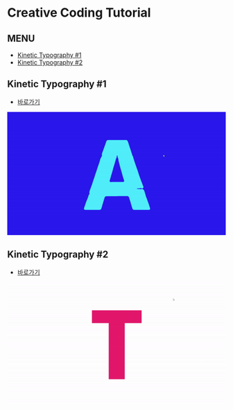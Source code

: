 # Creative Coding Tutorial

## MENU

* [Kinetic Typography #1](#kinetic-typography-1)
* [Kinetic Typography #2](#kinetic-typography-2)

## Kinetic Typography #1

* [바로가기](./kinetic-typography-1)

<img src="https://github.com/mooyeon-choi/kinetic-typography-1/blob/main/images/kinetic-typography-1-example.gif?raw=true" />

## Kinetic Typography #2

* [바로가기](./kinetic-typography-1)

<img src="https://github.com/mooyeon-choi/kinetic-typography-2/blob/main/images/kinetic-typography-2-example.gif?raw=true" />